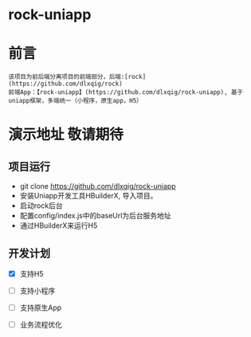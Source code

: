 # rock-uniapp

# 前言
    该项目为前后端分离项目的前端部分，后端:[rock](https://github.com/dlxqig/rock)
    前端App：【rock-uniapp】(https://github.com/dlxqig/rock-uniapp), 基于uniapp框架，多端统一（小程序，原生app，H5）

# 演示地址 敬请期待

## 项目运行

- git clone <https://github.com/dlxqig/rock-uniapp>
- 安装Uniapp开发工具HBuilderX, 导入项目。
- 启动rock后台
- 配置config/index.js中的baseUrl为后台服务地址
- 通过HBuilderX来运行H5


## 开发计划
- [x] 支持H5
- [ ] 支持小程序
- [ ] 支持原生App
- [ ] 业务流程优化

